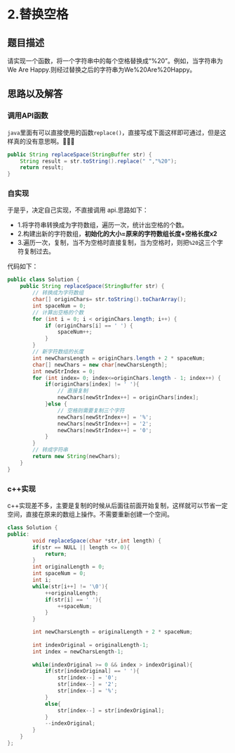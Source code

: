 # 2.替换空格
## 题目描述
请实现一个函数，将一个字符串中的每个空格替换成“%20”。例如，当字符串为We Are Happy.则经过替换之后的字符串为We%20Are%20Happy。

## 思路以及解答

### 调用API函数
`java`里面有可以直接使用的函数`replace()`，直接写成下面这样即可通过，但是这样真的没有意思啊。🤣🤣🤣
```java
public String replaceSpace(StringBuffer str) {
    String result = str.toString().replace(" ","%20");
    return result;
}
```
### 自实现
于是乎，决定自己实现，不直接调用 api.思路如下：
- 1.将字符串转换成为字符数组，遍历一次，统计出空格的个数。
- 2.构建出新的字符数组，**初始化的大小=原来的字符数组长度+空格长度x2**
- 3.遍历一次，复制，当不为空格时直接复制，当为空格时，则把`%20`这三个字符复制过去。

代码如下：

```java
public class Solution {
    public String replaceSpace(StringBuffer str) {
        // 转换成为字符数组
        char[] originChars= str.toString().toCharArray();
        int spaceNum = 0;
        // 计算出空格的个数
        for (int i = 0; i < originChars.length; i++) {
            if (originChars[i] == ' ') {
                spaceNum++;
            }
        }
        // 新字符数组的长度
        int newCharsLength = originChars.length + 2 * spaceNum;
        char[] newChars = new char[newCharsLength];
        int newStrIndex = 0;
        for (int index= 0; index<=originChars.length - 1; index++) {
            if(originChars[index] != ' '){
                // 直接复制
                newChars[newStrIndex++] = originChars[index];
            }else {
                // 空格则需要复制三个字符
                newChars[newStrIndex++] = '%';
                newChars[newStrIndex++] = '2';
                newChars[newStrIndex++] = '0';
            }
        }
        // 转成字符串
        return new String(newChars);
    }
}
```
### c++实现
c++实现差不多，主要是复制的时候从后面往前面开始复制，这样就可以节省一定空间，直接在原来的数组上操作。不需要重新创建一个空间。
```java
class Solution {
public:
    	void replaceSpace(char *str,int length) {
		if(str == NULL || length <= 0){
            return;
        }
        int originalLength = 0;
        int spaceNum = 0;
        int i;
        while(str[i++] != '\0'){
            ++originalLength;
            if(str[i] == ' '){
                ++spaceNum;
            }
        }

        int newCharsLength = originalLength + 2 * spaceNum;
        
        int indexOriginal = originalLength-1;
        int index = newCharsLength-1;
        
        while(indexOriginal >= 0 && index > indexOriginal){
            if(str[indexOriginal] == ' '){
                str[index--] = '0';
                str[index--] = '2';
                str[index--] = '%';
            }
            else{
                str[index--] = str[indexOriginal];
            }
            --indexOriginal;
        }
    }
};
```
